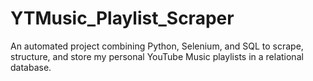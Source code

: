 # YTMusic_Playlist_Scraper
An automated project combining Python, Selenium, and SQL to scrape, structure, and store my personal YouTube Music playlists in a relational database.
